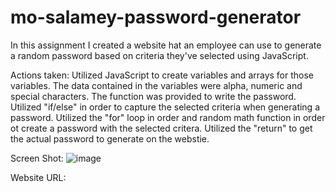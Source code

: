 # mo-salamey-password-generator

In this assignment I created a website hat an employee can use to generate a random password based on criteria they've selected using JavaScript. 

Actions taken:
Utilized JavaScript to create variables and arrays for those variables. The data contained in the variables were alpha, numeric and special characters. 
The function was provided to write the password. 
Utilized "if/else" in order to capture the selected criteria when generating a password. 
Utilized the "for" loop in order and random math function in order ot create a password with the selected critera.
Utilized the "return" to get the actual password to generate on the webstie. 

Screen Shot: 
![image](https://user-images.githubusercontent.com/107436206/182686224-c792dd9c-ba8d-458e-a1c1-b17b0287f9d4.png)

Website URL: 
